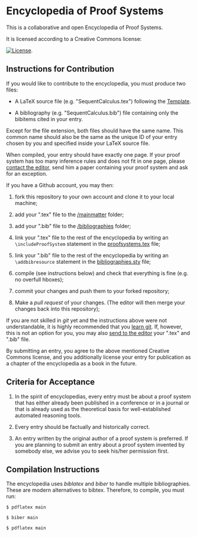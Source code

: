 Encyclopedia of Proof Systems
=============================

This is a collaborative and open Encyclopedia of Proof Systems.

It is licensed according to a Creative Commons license: 

[![License](http://i.creativecommons.org/l/by-nc-sa/3.0/88x31.png)](http://creativecommons.org/licenses/by-nc-sa/3.0/deed.en_US).



Instructions for Contribution
-----------------------------

If you would like to contribute to the encyclopedia, you must produce two files:

* A LaTeX source file (e.g. "SequentCalculus.tex") following the [Template](/mainmatter/Template.tex). 

* A bibliography (e.g. "SequentCalculus.bib") file containing only the bibitems cited in your entry.

Except for the file extension, both files should have the same name. This common name should also be the same as the unique ID of your entry chosen by you and specified inside your LaTeX source file.


When compiled, your entry should have exactly one page. If your proof system has too many inference rules and does not fit in one page, please [contact the editor](mailto:bruno@logic.at), send him a paper containing your proof system and ask for an exception.


If you have a Github account, you may then:

1. fork this repository to your own account and clone it to your local machine;

2. add your ".tex" file to the [/mainmatter](/mainmatter) folder;

3. add your ".bib" file to the [/bibliographies](/bibliographies) folder;

4. link your ".tex" file to the rest of the encyclopedia by writing an ```\includeProofSystem``` statement in the [proofsystems.tex](proofsystems.tex) file;

5. link your ".bib" file to the rest of the encyclopedia by writing an ```\addbibresource``` statement in the [bibliographies.sty](bibliographies.sty) file;

6. compile (see instructions below) and check that everything is fine (e.g. no overfull hboxes);

7. commit your changes and push them to your forked repository;

7. Make a *pull request* of your changes. (The editor will then merge your changes back into this repository); 

If you are not skilled in *git* yet and the instructions above were not understandable, it is highly recommended that you [learn git](https://help.github.com/articles/good-resources-for-learning-git-and-github/). If, however, this is not an option for you, you may also [send to the editor](mailto:bruno@logic.at) your ".tex" and ".bib" file.

By submitting an entry, you agree to the above mentioned Creative Commons license, and you additionally license your entry for publication as a chapter of the encyclopedia as a book in the future.


Criteria for Acceptance
-----------------------

1. In the spirit of encyclopedias, every entry 
must be about a proof system that has either already been 
published in a conference or in a journal or that is already 
used as the theoretical basis for well-established 
automated reasoning tools.

2. Every entry should be factually and historically correct.

3. An entry written by the original author of a proof system is preferred.
If you are planning to submit an entry about a proof system invented by somebody else, we advise you to seek his/her permission first.



Compilation Instructions
------------------------

The encyclopedia uses *biblatex* and *biber* to handle multiple bibliographies. These are modern alternatives to bibtex. Therefore, to compile, you must run:

```
$ pdflatex main

$ biber main

$ pdflatex main
```

